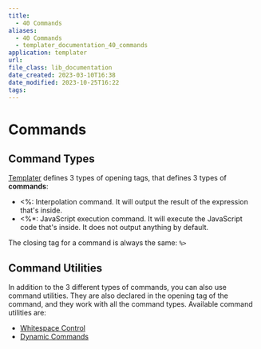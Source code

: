 ```yaml
---
title:
  - 40 Commands
aliases:
  - 40 Commands
  - templater_documentation_40_commands
application: templater
url:
file_class: lib_documentation
date_created: 2023-03-10T16:38
date_modified: 2023-10-25T16:22
tags:
---
```

# Commands

## Command Types

[Templater](https://github.com/SilentVoid13/Templater) defines 3 types of opening tags, that defines 3 types of **commands**:

- <\%: Interpolation command. It will output the result of the expression that's inside.
- <\%\*: JavaScript execution command. It will execute the JavaScript code that's inside. It does not output anything by default.

The closing tag for a command is always the same: `%>`

## Command Utilities

In addition to the 3 different types of commands, you can also use command utilities. They are also declared in the opening tag of the command, and they work with all the command types. Available command utilities are:

- [Whitespace Control](./whitespace-control.md)
- [Dynamic Commands](./dynamic-command.md)
